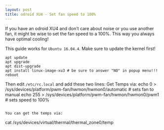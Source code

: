 ```yaml
---
layout: post
title: odroid XU4 - Set fan speed to 100%
---
```


If you have an odroid XU4 and don't care about noise or you use another fan, it might be wise to set the fan speed to a 100%. This way you always have optimal cooling!

This guide works for `Ubuntu 16.04.4`. Make sure to update the kernel first!
```
apt update
apt upgrade
apt dist-upgrade
apt install linux-image-xu3 # be sure to answer "NO" in popup menu!!!
reboot
```

Then edit `/etc/rc.local` and add these two lines:
Get Temps via:
echo 0 > /sys/devices/platform/pwm-fan/hwmon/hwmon0/automatic # sets fan to manual
echo 255 > /sys/devices/platform/pwm-fan/hwmon/hwmon0/pwm1 # sets speed to 100%
```

You can get the temps via:
```
cat /sys/devices/virtual/thermal/thermal_zone0/temp
```

